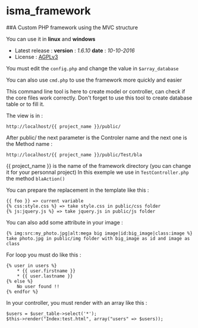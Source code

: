 # isma_framework
##A Custom PHP framework using the MVC structure

You can use it in **linux** and **windows**

- Latest release : **version** : *1.6.10* **date** : *10-10-2016*
- License : [AGPLv3](http://www.gnu.org/licenses/agpl-3.0.fr.html)

You must edit the `config.php` and change the value in `$array_database`  

You can also use `cmd.php` to use the framework more quickly and easier

This command line tool is here to create model or controller, can check if the core files work correctly.
Don't forget to use this tool to create database table or to fill it.

The view is in :  

```
http://localhost/{{ project_name }}/public/
```
  
After public/ the next parameter is the Controler name and the next one is the Method name :  
```
http://localhost/{{ project_name }}/public/Test/bla
```
  
{{ project_name }} is the name of the framework directory (you can change it for your personnal project)
In this exemple we use in `TestController.php` the method `blaAction()`
  
You can prepare the replacement in the template like this :  
```
{{ foo }} => current variable
{% css:style.css %} => take style.css in public/css folder
{% js:jquery.js %} => take jquery.js in public/js folder
```

You can also add some attribute in your image :  
```
{% img:src:my_photo.jpg|alt:mega big image|id:big_image|class:image %}
take photo.jpg in public/img folder with big_image as id and image as class
```  

For loop you must do like this :  
```
{% user in users %}  
    * {{ user.firstname }}
    * {{ user.lastname }}
{% else %}
    No user found !!
{% endfor %}
```  

In your controller, you must render with an array like this :  
```
$users = $user_table->select('*');
$this->render("Index:test.html", array("users" => $users));
```

